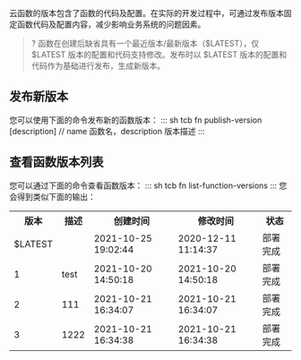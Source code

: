 云函数的版本包含了函数的代码及配置。在实际的开发过程中，可通过发布版本固定函数代码及配置内容，减少影响业务系统的问题因素。

>? 函数在创建后缺省具有一个最近版本/最新版本（$LATEST），仅 $LATEST 版本的配置和代码支持修改。发布时以 $LATEST 版本的配置和代码作为基础进行发布，生成新版本。

## 发布新版本

您可以使用下面的命令发布新的函数版本：
<dx-codeblock>
:::  sh
tcb fn publish-version <name> [description] // name 函数名，description 版本描述
:::
</dx-codeblock>


## 查看函数版本列表

您可以通过下面的命令查看函数版本：
<dx-codeblock>
:::  sh
tcb fn list-function-versions <name>
:::
</dx-codeblock>
您会得到类似下面的输出：
<table>
<tr>
<th>版本</th>
<th>描述</th>
<th>创建时间</th>
<th>修改时间</th>
<th>状态</th>
</tr>
<tr>
<td>$LATEST</td>
<td></td>
<td>2021-10-25 19:02:44</td>
<td>2020-12-11 11:14:37</td>
<td>部署完成</td>
</tr>
<tr>
<td>1</td>
<td>test</td>
<td>2021-10-20 14:50:18</td>
<td>2021-10-20 14:50:18</td>
<td>部署完成</td>
</tr>
<tr>
<td>2</td>
<td>111</td>
<td>2021-10-21 16:34:07</td>
<td>2021-10-21 16:34:07</td>
<td>部署完成</td>
</tr>
<tr>
<td>3</td>
<td>1222</td>
<td>2021-10-21 16:34:38</td>
<td>2021-10-21 16:34:38</td>
<td>部署完成</td>
</tr>
</table>


